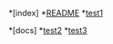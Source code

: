 *[index]
  *[README](./README.md)
  *[test1](./test1.md)

*[docs]
  *[test2](/test2.md)
  *[test3](/test3.md)
